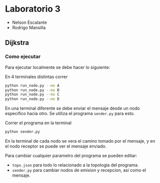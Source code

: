 # Laboratorio 3

- Nelson Escalante
- Rodrigo Mansilla

## Dijkstra

### Como ejecutar
Para ejecutar localmente se debe hacer lo siguiente:

En 4 terminales distintas correr
```bash
python run_node.py --me A
python run_node.py --me B
python run_node.py --me C
python run_node.py --me D
```

En una terminal diferente se debe enviar el mensaje desde un nodo especifico hacia otro. Se utiliza el programa `sender.py` para esto.

Correr el programa en la terminal
```bash
python sender.py
```

En la terminal de cada nodo se vera el camino tomado por el mensaje, y en el nodo receptor se puede ver el mensaje enviado.

Para cambiar cualquier parametro del programa se pueden editar:
- `topo.json` para todo lo relacionado a la topologia del programa.
- `sender.py` para cambiar nodos de emision y recepcion, asi como el mensaje.